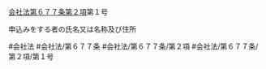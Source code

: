 [会社法第６７７条第２項](会社法＿＿＿＿第６７７条第２項)第１号

申込みをする者の氏名又は名称及び住所


#会社法
#会社法/第６７７条
#会社法/第６７７条/第２項
#会社法/第６７７条/第２項/第１号
